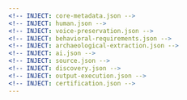 ```yaml
---
<!-- INJECT: core-metadata.json -->
<!-- INJECT: human.json -->
<!-- INJECT: voice-preservation.json -->
<!-- INJECT: behavioral-requirements.json -->
<!-- INJECT: archaeological-extraction.json -->
<!-- INJECT: ai.json -->
<!-- INJECT: source.json -->
<!-- INJECT: discovery.json -->
<!-- INJECT: output-execution.json -->
<!-- INJECT: certification.json -->
---
```


